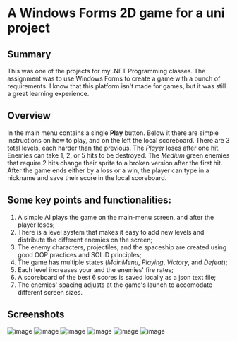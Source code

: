 # A Windows Forms 2D game for a uni project

## **Summary**
This was one of the projects for my .NET Programming classes. The assignment was to use Windows Forms to create a game with a bunch of requirements. I know that this platform isn't made for games, but it was still a great learning experience. 

## **Overview**
In the main menu contains a single **Play** button. Below it there are simple instructions on how to play, and on the left the local scoreboard. There are 3 total levels, each harder than the previous. The *Player* loses after one hit. Enemies can take 1, 2, or 5 hits to be destroyed. The *Medium* green enemies that require 2 hits change their sprite to a broken version after the first hit. After the game ends either by a loss or a win, the player can type in a nickname and save their score in the local scoreboard.

## **Some key points and functionalities:**

1. A simple AI plays the game on the main-menu screen, and after the player loses;
2. There is a level system that makes it easy to add new levels and distribute the different enemies on the screen;
3. The enemy characters, projectiles, and the spaceship are created using good OOP practices and SOLID principles;
4. The game has multiple states (*MainMenu*, *Playing*, *Victory*, and *Defeat*);
5. Each level increases your and the enemies' fire rates;
6. A scoreboard of the best 6 scores is saved locally as a json text file;
7. The enemies' spacing adjusts at the game's launch to accomodate different screen sizes.

## **Screenshots**
![image](https://github.com/4veti/SpaceTrespassers/assets/37193765/ba1f5903-54ca-4d0c-9aed-bc07a4e74272)
![image](https://github.com/4veti/SpaceTrespassers/assets/37193765/7e715519-9b7a-48d7-a641-3b8f62340c5a)
![image](https://github.com/4veti/SpaceTrespassers/assets/37193765/55dc5a50-89b7-42ce-8941-9db680159baf)
![image](https://github.com/4veti/SpaceTrespassers/assets/37193765/ecc5e9ab-001e-4950-b652-3a850b74e426)
![image](https://github.com/4veti/SpaceTrespassers/assets/37193765/b580adf2-b934-4240-ba04-db57c52ae9d5)
![image](https://github.com/4veti/SpaceTrespassers/assets/37193765/ac5f3af3-9ba1-4f85-b624-0255c34e0b93)
